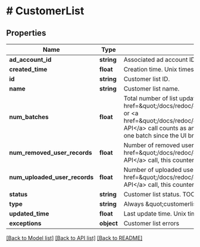 # # CustomerList

## Properties

Name | Type | Description | Notes
------------ | ------------- | ------------- | -------------
**ad_account_id** | **string** | Associated ad account ID. | [optional]
**created_time** | **float** | Creation time. Unix timestamp in seconds. | [optional]
**id** | **string** | Customer list ID. | [optional]
**name** | **string** | Customer list name. | [optional]
**num_batches** | **float** | Total number of list updates.  List creation counts as one batch. Each &lt;a href&#x3D;\&quot;/docs/redoc/#operation/ads_v3_customer_list_add_handler_PUT\&quot;&gt;Append&lt;/a&gt; or &lt;a href&#x3D;\&quot;/docs/redoc/#operation/ads_v3_customer_list_remove_handler_PUT\&quot;&gt;Remove API&lt;/a&gt; call counts as another. List creation via the Ads Manager UI could result in more than one batch since the UI breaks up large lists. | [optional]
**num_removed_user_records** | **float** | Number of removed user records. In a &lt;a href&#x3D;\&quot;/docs/redoc/#operation/ads_v3_customer_list_remove_handler_PUT\&quot;&gt;Remove API&lt;/a&gt; call, this counter increases even if the user is not found in the list. | [optional]
**num_uploaded_user_records** | **float** | Number of uploaded user records. In an &lt;a href&#x3D;\&quot;/docs/redoc/#operation/ads_v3_customer_list_add_handler_PUT\&quot;&gt;Append API&lt;/a&gt; call, this counter increases even if the uploaded user is already in the list. | [optional]
**status** | **string** | Customer list status. TOO_SMALL - the list has less than 100 Pinterest users. | [optional]
**type** | **string** | Always \&quot;customerlist\&quot;. | [optional]
**updated_time** | **float** | Last update time. Unix timestamp in seconds. | [optional]
**exceptions** | **object** | Customer list errors | [optional]

[[Back to Model list]](../../README.md#models) [[Back to API list]](../../README.md#endpoints) [[Back to README]](../../README.md)
